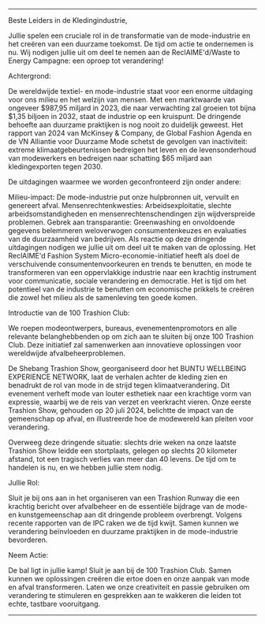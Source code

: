 ---

Beste Leiders in de Kledingindustrie,

Jullie spelen een cruciale rol in de transformatie van de mode-industrie en het creëren van een duurzame toekomst. De tijd om actie te ondernemen is nu. Wij nodigen jullie uit om deel te nemen aan de ReclAIME'd/Waste to Energy Campagne: een oproep tot verandering!

Achtergrond:

De wereldwijde textiel- en mode-industrie staat voor een enorme uitdaging voor ons milieu en het welzijn van mensen. Met een marktwaarde van ongeveer $987,95 miljard in 2023, die naar verwachting zal groeien tot bijna $1,35 biljoen in 2032, staat de industrie op een kruispunt. De dringende behoefte aan duurzame praktijken is nog nooit zo duidelijk geweest. Het rapport van 2024 van McKinsey & Company, de Global Fashion Agenda en de VN Alliantie voor Duurzame Mode schetst de gevolgen van inactiviteit: extreme klimaatgebeurtenissen bedreigen het leven en de levensonderhoud van modewerkers en bedreigen naar schatting $65 miljard aan kledingexporten tegen 2030.

De uitdagingen waarmee we worden geconfronteerd zijn onder andere:

Milieu-impact: De mode-industrie put onze hulpbronnen uit, vervuilt en genereert afval.
Mensenrechtenkwesties: Arbeidsexploitatie, slechte arbeidsomstandigheden en mensenrechtenschendingen zijn wijdverspreide problemen.
Gebrek aan transparantie: Greenwashing en onvoldoende gegevens belemmeren weloverwogen consumentenkeuzes en evaluaties van de duurzaamheid van bedrijven.
Als reactie op deze dringende uitdagingen nodigen we jullie uit om deel uit te maken van de oplossing. Het ReclAIME'd Fashion System Micro-economie-initiatief heeft als doel de verschuivende consumentenvoorkeuren en trends te benutten, en mode te transformeren van een oppervlakkige industrie naar een krachtig instrument voor communicatie, sociale verandering en democratie. Het is tijd om het potentieel van de industrie te benutten om economische prikkels te creëren die zowel het milieu als de samenleving ten goede komen.

Introductie van de 100 Trashion Club:

We roepen modeontwerpers, bureaus, evenementenpromotors en alle relevante belanghebbenden op om zich aan te sluiten bij onze 100 Trashion Club. Deze initiatief zal samenwerken aan innovatieve oplossingen voor wereldwijde afvalbeheerproblemen.

De Shebang Trashion Show, georganiseerd door het BUNTU WELLBEING EXPERIENCE NETWORK, laat de verhalen achter de kleding zien en benadrukt de rol van mode in de strijd tegen klimaatverandering. Dit evenement verheft mode van louter esthetiek naar een krachtige vorm van expressie, waarbij we de reis van verzet en veerkracht vieren. Onze eerste Trashion Show, gehouden op 20 juli 2024, belichtte de impact van de gemeenschap op afval, en illustreerde hoe de modewereld kan pleiten voor verandering.

Overweeg deze dringende situatie: slechts drie weken na onze laatste Trashion Show leidde een stortplaats, gelegen op slechts 20 kilometer afstand, tot een tragisch verlies van meer dan 40 levens. De tijd om te handelen is nu, en we hebben jullie stem nodig.

Jullie Rol:

Sluit je bij ons aan in het organiseren van een Trashion Runway die een krachtig bericht over afvalbeheer en de essentiële bijdrage van de mode- en kunstgemeenschap aan dit dringende probleem overbrengt. Volgens recente rapporten van de IPC raken we de tijd kwijt. Samen kunnen we verandering beïnvloeden en duurzame praktijken in de mode-industrie bevorderen.

Neem Actie:

De bal ligt in jullie kamp! Sluit je aan bij de 100 Trashion Club. Samen kunnen we oplossingen creëren die ertoe doen en onze aanpak van mode en afval transformeren. Laten we onze creativiteit en passie gebruiken om verandering te stimuleren en gesprekken aan te wakkeren die leiden tot echte, tastbare vooruitgang.

---